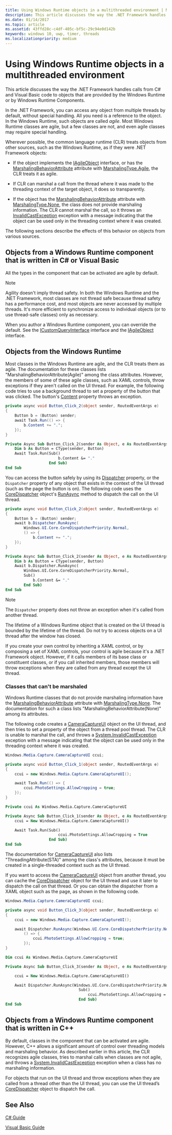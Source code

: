 ```yaml
---
title: Using Windows Runtime objects in a multithreaded environment | Microsoft Docs
description: This article discusses the way the .NET Framework handles calls from C# and Visual Basic code to objects that are provided by the Windows Runtime or by Windows Runtime Components.
ms.date: 01/14/2017
ms.topic: article
ms.assetid: 43ffd28c-c4df-405c-bf5c-29c94e0d142b
keywords: windows 10, uwp, timer, threads
ms.localizationpriority: medium
---
```

# Using Windows Runtime objects in a multithreaded environment
This article discusses the way the .NET Framework handles calls from C# and Visual Basic code to objects that are provided by the Windows Runtime or by Windows Runtime Components.

In the .NET Framework, you can access any object from multiple threads by default, without special handling. All you need is a reference to the object. In the Windows Runtime, such objects are called *agile*. Most Windows Runtime classes are agile, but a few classes are not, and even agile classes may require special handling.

Wherever possible, the common language runtime (CLR) treats objects from other sources, such as the Windows Runtime, as if they were .NET Framework objects:

- If the object implements the [IAgileObject](http://msdn.microsoft.com/library/Hh802476.aspx) interface, or has the [MarshalingBehaviorAttribute](http://go.microsoft.com/fwlink/p/?LinkId=256022) attribute with [MarshalingType.Agile](http://go.microsoft.com/fwlink/p/?LinkId=256023), the CLR treats it as agile.

- If CLR can marshal a call from the thread where it was made to the threading context of the target object, it does so transparently.

- If the object has the [MarshalingBehaviorAttribute](http://go.microsoft.com/fwlink/p/?LinkId=256022) attribute with [MarshalingType.None](http://go.microsoft.com/fwlink/p/?LinkId=256023), the class does not provide marshaling information. The CLR cannot marshal the call, so it throws an [InvalidCastException](/dotnet/api/system.invalidcastexception) exception with a message indicating that the object can be used only in the threading context where it was created.

The following sections describe the effects of this behavior on objects from various sources.

## Objects from a Windows Runtime component that is written in C# or Visual Basic
All the types in the component that can be activated are agile by default.

> [!NOTE]
>  Agility doesn't imply thread safety. In both the Windows Runtime and the .NET Framework, most classes are not thread safe because thread safety has a performance cost, and most objects are never accessed by multiple threads. It's more efficient to synchronize access to individual objects (or to use thread-safe classes) only as necessary.

When you author a Windows Runtime component, you can override the default. See the [ICustomQueryInterface](/dotnet/api/system.runtime.interopservices.icustomqueryinterface) interface and the [IAgileObject](http://msdn.microsoft.com/library/Hh802476.aspx) interface.

## Objects from the Windows Runtime
Most classes in the Windows Runtime are agile, and the CLR treats them as agile. The documentation for these classes lists "MarshalingBehaviorAttribute(Agile)" among the class attributes. However, the members of some of these agile classes, such as XAML controls, throw exceptions if they aren't called on the UI thread. For example, the following code tries to use a background thread to set a property of the button that was clicked. The button's [Content](http://go.microsoft.com/fwlink/p/?LinkId=256025) property throws an exception.

```csharp
private async void Button_Click_2(object sender, RoutedEventArgs e)
{
    Button b = (Button) sender;
    await Task.Run(() => {
        b.Content += ".";
    });
}
```

```vb
Private Async Sub Button_Click_2(sender As Object, e As RoutedEventArgs)
    Dim b As Button = CType(sender, Button)
    Await Task.Run(Sub()
                       b.Content &= "."
                   End Sub)
End Sub
```

You can access the button safely by using its [Dispatcher](http://go.microsoft.com/fwlink/p/?LinkId=256026) property, or the `Dispatcher` property of any object that exists in the context of the UI thread (such as the page the button is on). The following code uses the [CoreDispatcher](http://go.microsoft.com/fwlink/p/?LinkId=256029) object's [RunAsync](http://go.microsoft.com/fwlink/p/?LinkId=256030) method to dispatch the call on the UI thread.

```csharp
private async void Button_Click_2(object sender, RoutedEventArgs e)
{
    Button b = (Button) sender;
    await b.Dispatcher.RunAsync(
        Windows.UI.Core.CoreDispatcherPriority.Normal,
        () => {
            b.Content += ".";
    });
}

```

```vb
Private Async Sub Button_Click_2(sender As Object, e As RoutedEventArgs)
    Dim b As Button = CType(sender, Button)
    Await b.Dispatcher.RunAsync(
        Windows.UI.Core.CoreDispatcherPriority.Normal,
        Sub()
            b.Content &= "."
        End Sub)
End Sub
```

> [!NOTE]
>  The `Dispatcher` property does not throw an exception when it's called from another thread.

The lifetime of a Windows Runtime object that is created on the UI thread is bounded by the lifetime of the thread. Do not try to access objects on a UI thread after the window has closed.

If you create your own control by inheriting a XAML control, or by composing a set of XAML controls, your control is agile because it's a .NET Framework object. However, if it calls members of its base class or constituent classes, or if you call inherited members, those members will throw exceptions when they are called from any thread except the UI thread.

### Classes that can't be marshaled
Windows Runtime classes that do not provide marshaling information have the [MarshalingBehaviorAttribute](http://go.microsoft.com/fwlink/p/?LinkId=256022) attribute with [MarshalingType.None](http://go.microsoft.com/fwlink/p/?LinkId=256023). The documentation for such a class lists "MarshalingBehaviorAttribute(None)" among its attributes.

The following code creates a [CameraCaptureUI](http://go.microsoft.com/fwlink/p/?LinkId=256027) object on the UI thread, and then tries to set a property of the object from a thread pool thread. The CLR is unable to marshal the call, and throws a [System.InvalidCastException](/dotnet/api/system.invalidcastexception) exception with a message indicating that the object can be used only in the threading context where it was created.

```csharp
Windows.Media.Capture.CameraCaptureUI ccui;

private async void Button_Click_1(object sender, RoutedEventArgs e)
{
    ccui = new Windows.Media.Capture.CameraCaptureUI();

    await Task.Run(() => {
        ccui.PhotoSettings.AllowCropping = true;
    });
}

```

```vb
Private ccui As Windows.Media.Capture.CameraCaptureUI

Private Async Sub Button_Click_1(sender As Object, e As RoutedEventArgs)
    ccui = New Windows.Media.Capture.CameraCaptureUI()

    Await Task.Run(Sub()
                       ccui.PhotoSettings.AllowCropping = True
                   End Sub)
End Sub
```

The documentation for [CameraCaptureUI](http://go.microsoft.com/fwlink/p/?LinkId=256027) also lists "ThreadingAttribute(STA)" among the class's attributes, because it must be created in a single-threaded context such as the UI thread.

If you want to access the [CameraCaptureUI](http://go.microsoft.com/fwlink/p/?LinkId=256027) object from another thread, you can cache the [CoreDispatcher](http://go.microsoft.com/fwlink/p/?LinkId=256029) object for the UI thread and use it later to dispatch the call on that thread. Or you can obtain the dispatcher from a XAML object such as the page, as shown in the following code.

```csharp
Windows.Media.Capture.CameraCaptureUI ccui;

private async void Button_Click_3(object sender, RoutedEventArgs e)
{
    ccui = new Windows.Media.Capture.CameraCaptureUI();

    await Dispatcher.RunAsync(Windows.UI.Core.CoreDispatcherPriority.Normal,
        () => {
            ccui.PhotoSettings.AllowCropping = true;
        });
}

```

```vb
Dim ccui As Windows.Media.Capture.CameraCaptureUI

Private Async Sub Button_Click_3(sender As Object, e As RoutedEventArgs)

    ccui = New Windows.Media.Capture.CameraCaptureUI()

    Await Dispatcher.RunAsync(Windows.UI.Core.CoreDispatcherPriority.Normal,
                                Sub()
                                    ccui.PhotoSettings.AllowCropping = True
                                End Sub)
End Sub
```

## Objects from a Windows Runtime component that is written in C++
By default, classes in the component that can be activated are agile. However, C++ allows a significant amount of control over threading models and marshaling behavior. As described earlier in this article, the CLR recognizes agile classes, tries to marshal calls when classes are not agile, and throws a [System.InvalidCastException](/dotnet/api/system.invalidcastexception) exception when a class has no marshaling information.

For objects that run on the UI thread and throw exceptions when they are called from a thread other than the UI thread, you can use the UI thread’s [CoreDispatcher](http://go.microsoft.com/fwlink/p/?LinkId=256029) object to dispatch the call.

## See Also
[C# Guide](/dotnet/articles/csharp/)

[Visual Basic Guide](/dotnet/articles/visual-basic/)
